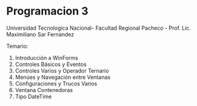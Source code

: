 # Programacion 3  
Universidad Tecnologica Nacional- Facultad Regional Pacheco - Prof. Lic. Maximiliano Sar Fernandez 

Temario:
1. Introducción a WinForms
2. Controles Básicos y Eventos
3. Controles Varios y Operador Ternario
4. Menúes y Navegación entre Ventanas
5. Configuraciones y Trucos Varios
6. Ventana Contenedoras
7. Tipo DateTime
